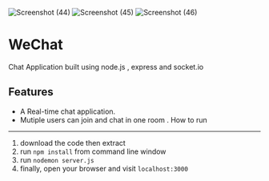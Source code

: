 ![Screenshot (44)](https://user-images.githubusercontent.com/96438739/163680532-0e174ef2-76d5-4469-9d05-7c424497551b.png)
![Screenshot (45)](https://user-images.githubusercontent.com/96438739/163680535-5185da2f-1954-4a13-95f7-768b42440353.png)
![Screenshot (46)](https://user-images.githubusercontent.com/96438739/163680536-0d7516e7-5570-42c5-b081-e247ca72f91a.png)

WeChat
===
 
Chat Application built using node.js , express and socket.io

Features
---
* A Real-time chat application.
* Mutiple users can join and chat in one room .
How to run
---
1. download the code then extract
2. run `npm install` from command line window
3. run `nodemon server.js` 
4. finally, open your browser and visit `localhost:3000`
